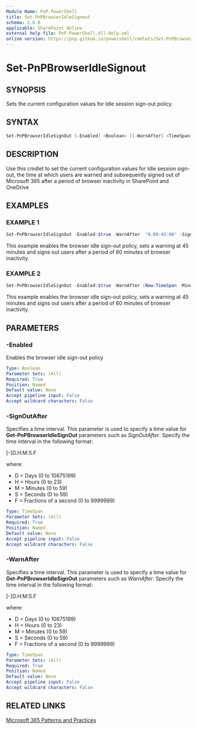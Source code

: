 ```yaml
---
Module Name: PnP.PowerShell
title: Set-PnPBrowserIdleSignout
schema: 2.0.0
applicable: SharePoint Online
external help file: PnP.PowerShell.dll-Help.xml
online version: https://pnp.github.io/powershell/cmdlets/Set-PnPBrowserIdleSignout.html
---
```

 
# Set-PnPBrowserIdleSignout

## SYNOPSIS
Sets the current configuration values for Idle session sign-out policy.

## SYNTAX

```powershell
Set-PnPBrowserIdleSignOut [-Enabled] <Boolean> [[-WarnAfter] <TimeSpan>] [[-SignOutAfter] <TimeSpan>]
```

## DESCRIPTION
Use this cmdlet to set the current configuration values for Idle session sign-out, the time at which users are warned and subsequently signed out of Microsoft 365 after a period of browser inactivity in SharePoint and OneDrive

## EXAMPLES

### EXAMPLE 1
```powershell
Set-PnPBrowserIdleSignOut -Enabled:$true -WarnAfter  "0.00:45:00" -SignOutAfter  "0.01:00:00"
```
This example enables the browser idle sign-out policy, sets a warning at 45 minutes and signs out users after a period of 60 minutes of browser inactivity.

### EXAMPLE 2
```powershell
Set-PnPBrowserIdleSignOut -Enabled:$true -WarnAfter (New-TimeSpan -Minutes 45) -SignOutAfter (New-TimeSpan -Hours 1)
```
This example enables the browser idle sign-out policy, sets a warning at 45 minutes and signs out users after a period of 60 minutes of browser inactivity.

## PARAMETERS

### -Enabled

Enables the browser idle sign-out policy

```yaml
Type: Boolean
Parameter Sets: (All)
Required: True
Position: Named
Default value: None
Accept pipeline input: False
Accept wildcard characters: False
```

### -SignOutAfter

Specifies a time interval.
This parameter is used to specify a time value for **Get-PnPBrowserIdleSignOut** parameters such as *SignOutAfter*.
Specify the time interval in the following format: 

\[-\]D.H:M:S.F

where: 

- D = Days (0 to 10675199) 
- H = Hours (0 to 23) 
- M = Minutes (0 to 59) 
- S = Seconds (0 to 59) 
- F = Fractions of a second (0 to 9999999)

```yaml
Type: TimeSpan
Parameter Sets: (All)
Required: True
Position: Named
Default value: None
Accept pipeline input: False
Accept wildcard characters: False
```

### -WarnAfter

Specifies a time interval.
This parameter is used to specify a time value for **Get-PnPBrowserIdleSignOut** parameters such as *WarnAfter*.
Specify the time interval in the following format: 

\[-\]D.H:M:S.F

where: 

- D = Days (0 to 10675199) 
- H = Hours (0 to 23) 
- M = Minutes (0 to 59) 
- S = Seconds (0 to 59) 
- F = Fractions of a second (0 to 9999999)

```yaml
Type: TimeSpan
Parameter Sets: (All)
Required: True
Position: Named
Default value: None
Accept pipeline input: False
Accept wildcard characters: False
```

## RELATED LINKS

[Microsoft 365 Patterns and Practices](https://aka.ms/m365pnp)

